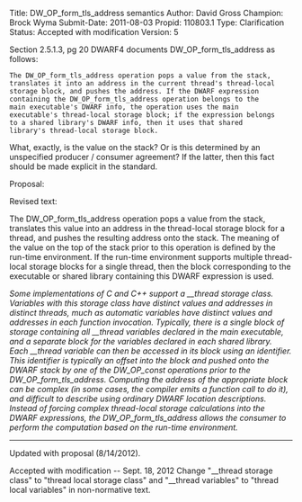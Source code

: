 Title:       DW_OP_form_tls_address semantics
Author:      David Gross
Champion:    Brock Wyma
Submit-Date: 2011-08-03
Propid:      110803.1
Type:        Clarification
Status:      Accepted with modification
Version:     5

Section 2.5.1.3, pg 20
DWARF4 documents DW_OP_form_tls_address as follows:

    The DW_OP_form_tls_address operation pops a value from the stack,
    translates it into an address in the current thread's thread-local
    storage block, and pushes the address. If the DWARF expression
    containing the DW_OP_form_tls_address operation belongs to the
    main executable's DWARF info, the operation uses the main
    executable's thread-local storage block; if the expression belongs
    to a shared library's DWARF info, then it uses that shared
    library's thread-local storage block.

What, exactly, is the value on the stack?  Or is this determined by an
unspecified producer / consumer agreement?  If the latter, then this fact
should be made explicit in the standard.


Proposal:

Revised text:

   The DW_OP_form_tls_address operation pops a value from the stack,
   translates this value into an address in the thread-local 
   storage block for a thread, and pushes the resulting address onto the 
   stack.  The meaning of the value on the top of the stack prior to this 
   operation is defined by the run-time environment.  If the run-time 
   environment supports multiple thread-local storage blocks for a single 
   thread, then the block corresponding to the executable or shared 
   library containing this DWARF expression is used.

*Some implementations of C and C++ support a __thread storage class.
   Variables with this storage class have distinct values and addresses in
   distinct threads, much as automatic variables have distinct values and
   addresses in each function invocation.  Typically, there is a single block
   of storage containing all __thread variables declared in the main
   executable, and a separate block for the variables declared in each shared
   library.  Each __thread variable can then be accessed in its block using an
   identifier. This identifier is typically an offset into the block and pushed
   onto the DWARF stack by one of the DW_OP_const operations prior to the
   DW_OP_form_tls_address.  Computing the address of the appropriate block can
   be complex (in some cases, the compiler emits a function call to do it), and
   difficult to describe using ordinary DWARF location descriptions.  Instead of
   forcing complex thread-local storage calculations into the DWARF expressions,
   the DW_OP_form_tls_address allows the consumer to perform the computation
   based on the run-time environment.*


----

Updated with proposal (8/14/2012).

Accepted with modification -- Sept. 18, 2012
Change "__thread storage class" to "thread local storage class" and
"__thread variables" to "thread local variables" in non-normative text.
